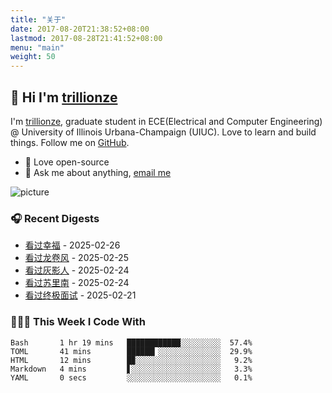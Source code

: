 ```yaml
---
title: "关于"
date: 2017-08-20T21:38:52+08:00
lastmod: 2017-08-28T21:41:52+08:00
menu: "main"
weight: 50
---
```


## 👋 Hi I'm [trillionze](https://www.trillionze.com)

I'm [trillionze](https://www.trillionze.com), graduate student in ECE(Electrical and Computer Engineering) @ University of Illinois Urbana-Champaign (UIUC). Love to learn and build things. Follow me on [GitHub](https://github.com/trillionze).

- 💼 Love open-source
- 💬 Ask me about anything, [email me](trillionze@163.com)

![picture](https://image.pseudoyu.com/images/dino.gif)

### 🎧 Recent Digests

<!-- douban starts -->
* <a href='http://movie.douban.com/subject/35377080/' target='_blank'>看过幸福</a> - 2025-02-26
* <a href='http://movie.douban.com/subject/35118955/' target='_blank'>看过龙卷风</a> - 2025-02-25
* <a href='http://movie.douban.com/subject/7051806/' target='_blank'>看过灰影人</a> - 2025-02-24
* <a href='http://movie.douban.com/subject/34442059/' target='_blank'>看过苏里南</a> - 2025-02-24
* <a href='http://movie.douban.com/subject/3150816/' target='_blank'>看过终极面试</a> - 2025-02-21
<!-- douban ends -->

### 👨🏻‍💻 This Week I Code With

<!-- code_time starts -->

```text
Bash       1 hr 19 mins   ████████████░░░░░░░░░  57.4%
TOML       41 mins        ██████▎░░░░░░░░░░░░░░  29.9%
HTML       12 mins        █▉░░░░░░░░░░░░░░░░░░░   9.2%
Markdown   4 mins         ▋░░░░░░░░░░░░░░░░░░░░   3.3%
YAML       0 secs         ░░░░░░░░░░░░░░░░░░░░░   0.1%
```

<!-- code_time ends -->